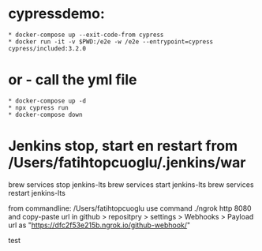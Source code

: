 # cypressdemo:
    * docker-compose up --exit-code-from cypress
    * docker run -it -v $PWD:/e2e -w /e2e --entrypoint=cypress cypress/included:3.2.0
       
# or - call the yml file
    * docker-compose up -d
    * npx cypress run
    * docker-compose down
    
# Jenkins stop, start en restart from /Users/fatihtopcuoglu/.jenkins/war
brew services stop jenkins-lts
brew services start jenkins-lts
brew services restart jenkins-lts

from commandline:
/Users/fatihtopcuoglu
use command ./ngrok http 8080
and copy-paste url in github > repositpry > settings > Webhooks > Payload url as "https://dfc2f53e215b.ngrok.io/github-webhook/"

test





